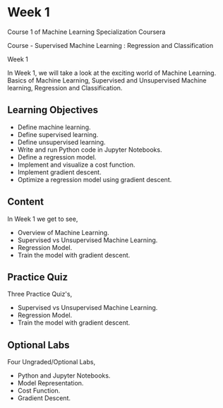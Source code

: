 # Week 1

Course 1 of Machine Learning Specialization Coursera

Course - Supervised Machine Learning : Regression and Classification

Week 1
 
In Week 1, we will take a look at the exciting world of Machine Learning.
Basics of Machine Learning, Supervised and Unsupervised Machine learning,
Regression and Classification.

## Learning Objectives

* Define machine learning.
* Define supervised learning.
* Define unsupervised learning.
* Write and run Python code in Jupyter Notebooks.
* Define a regression model.
* Implement and visualize a cost function.
* Implement gradient descent.
* Optimize a regression model using gradient descent.

## Content

In Week 1 we get to see,
 
* Overview of Machine Learning.
* Supervised vs Unsupervised Machine Learning.
* Regression Model.
* Train the model with gradient descent.

## Practice Quiz

Three Practice Quiz's,

* Supervised vs Unsupervised Machine Learning.
* Regression Model.
* Train the model with gradient descent.

## Optional Labs

Four Ungraded/Optional Labs,

* Python and Jupyter Notebooks.
* Model Representation.
* Cost Function.
* Gradient Descent.
